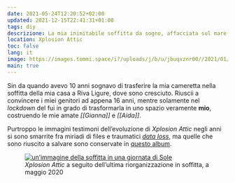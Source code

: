 ```yaml
---
date: 2021-05-24T12:20:52+02:00
updated: 2021-12-15T22:41:31+01:00
tags: diy
descrizione: La mia inimitabile soffitta da sogno, affacciata sul mare di Riva Ligure
location: Xplosion Attic
toc: false
lang: it
image: https://images.tommi.space/i?/uploads/j/b/u/jbuqxznr00//2021/01/15/20210115115209-67743c90-me.jpg
main: true
---
```

Sin da quando avevo 10 anni sognavo di trasferire la mia cameretta nella soffitta della mia casa a Riva Ligure, dove sono cresciuto.  Riuscii a convincere i miei genitori ad appena 16 anni, mentre solamente nel *lockdown* del fui in grado di trasformarla in uno spazio veramente **mio**, costruendo le mie amate *[[Gianna]]* e *[[Aida]]*.

Purtroppo le immagini testimoni dell’evoluzione di *Xplosion Attic* negli anni si sono smarrite fra miriadi di files e traumatici [*data loss*](/storage#data-loss 'Narrazione dei miei data loss'), ma quelle che sono riuscito a salvare sono conservate in [questo album][Xplosion Attic Pictures].

[Xplosion Attic Pictures]: https://images.tommi.space/index?/category/attic 'Xplosion Attic Pictures'

<figure>
	<a href='https://images.tommi.space/index?/category/attic' title='Raccolta di immagini di Xplosion Attic' target='_blank'>
		<img src='https://images.tommi.space/i?/uploads/j/b/u/jbuqxznr00//2021/01/15/20210115115209-67743c90-me.jpg' alt='un’immagine della soffitta in una giornata di Sole' title='ma quanto è bella'>
	</a>
	<figcaption><cite>Xplosion Attic</cite> a seguito dell’ultima riorganizzazione in soffitta, a maggio 2020</figcaption>
</figure>
